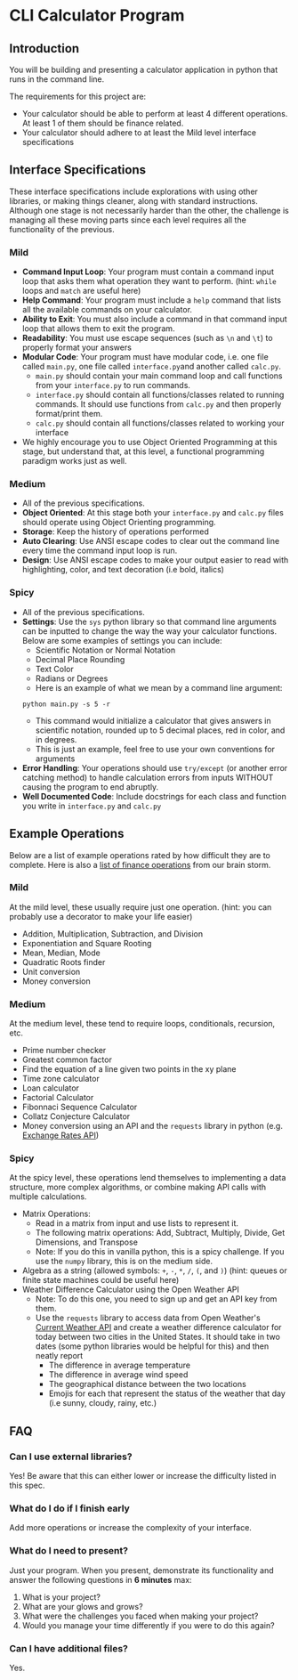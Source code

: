 # CLI Calculator Program
## Introduction
You will be building and presenting a calculator application in python that runs in the command line.

The requirements for this project are:
- Your calculator should be able to perform at least 4 different operations. At least 1 of them should be finance related.
- Your calculator should adhere to at least the Mild level interface specifications

## Interface Specifications
These interface specifications include explorations with using other libraries, or making things cleaner, along with standard instructions. Although one stage is not necessarily harder than the other, the challenge is managing all these moving parts since each level requires all the functionality of the previous.
### Mild
- **Command Input Loop**: Your program must contain a command input loop that asks them what operation they want to perform. (hint: `while` loops and  `match` are useful here)
- **Help Command**: Your program must include a `help` command that lists all the available commands on your calculator.
- **Ability to Exit**: You must also include a command in that command input loop that allows them to exit the program. 
- **Readability**: You must use escape sequences (such as `\n` and `\t`) to properly format your answers
- **Modular Code**: Your program must have modular code, i.e. one file called `main.py`, one file called `interface.py`and another called `calc.py`. 
    - `main.py` should contain your main command loop and call functions from your `interface.py` to run commands.
    - `interface.py` should contain all functions/classes related to running commands. It should use functions from `calc.py` and then properly format/print them.
    - `calc.py` should contain all functions/classes related to working your interface
- We highly encourage you to use Object Oriented Programming at this stage, but understand that, at this level, a functional programming paradigm works just as well.
### Medium
- All of the previous specifications.
- **Object Oriented**: At this stage both your `interface.py` and `calc.py` files should operate using Object Orienting programming.
- **Storage**: Keep the history of operations performed
- **Auto Clearing**: Use ANSI escape codes to clear out the command line every time the command input loop is run.
- **Design**: Use ANSI escape codes to make your output easier to read with highlighting, color, and text decoration (i.e bold, italics)
### Spicy
- All of the previous specifications.
- **Settings**: Use the `sys` python library so that command line arguments can be inputted to change the way the way your calculator functions. Below are some examples of settings you can include:
    - Scientific Notation or Normal Notation
    - Decimal Place Rounding
    - Text Color
    - Radians or Degrees
    - Here is an example of what we mean by a command line argument:
    ```
    python main.py -s 5 -r
    ```
    - This command would initialize a calculator that gives answers in scientific notation, rounded up to 5 decimal places, red in color, and in degrees.
    - This is just an example, feel free to use your own conventions for arguments
- **Error Handling**: Your operations should use `try/except` (or another error catching method) to handle calculation errors from inputs WITHOUT causing the program to end abruptly.
- **Well Documented Code**: Include docstrings for each class and function you write in `interface.py` and `calc.py`

## Example Operations 
Below are a list of example operations rated by how difficult they are to complete. Here is also a [list of finance operations](https://docs.google.com/document/d/1tWqVNCtFf0M6-Zeb1dY7aku0qB2iuT0CV0vGJ0rs_10/edit?usp=sharing) from our brain storm.
### Mild
At the mild level, these usually require just one operation. (hint: you can probably use a decorator to make your life easier)
- Addition, Multiplication, Subtraction, and Division
- Exponentiation and Square Rooting
- Mean, Median, Mode
- Quadratic Roots finder
- Unit conversion
- Money conversion 
### Medium
At the medium level, these tend to require loops, conditionals, recursion, etc.
- Prime number checker
- Greatest common factor 
- Find the equation of a line given two points in the xy plane
- Time zone calculator 
- Loan calculator
- Factorial Calculator
- Fibonnaci Sequence Calculator
- Collatz Conjecture Calculator
- Money conversion using an API and the `requests` library in python (e.g. [Exchange Rates API](https://exchangeratesapi.io/documentation/))
### Spicy
At the spicy level, these operations lend themselves to implementing a data structure, more complex algorithms, or combine making API calls with multiple calculations.
- Matrix Operations:
    - Read in a matrix from input and use lists to represent it. 
    - The following matrix operations: Add, Subtract, Multiply, Divide, Get Dimensions, and Transpose
    - Note: If you do this in vanilla python, this is a spicy challenge. If you use the `numpy` library, this is on the medium side.
- Algebra as a string (allowed symbols: `+`, `-`, `*`, `/`, `(`, and `)`) (hint: queues or finite state machines could be useful here)
- Weather Difference Calculator using the Open Weather API
    - Note: To do this one, you need to sign up and get an API key from them.
    - Use the `requests` library to access data from Open Weather's [Current Weather API](https://openweathermap.org/current) and create a weather difference calculator for today between two cities in the United States. It should take in two dates (some python libraries would be helpful for this) and then neatly report
        - The difference in average temperature
        - The difference in average wind speed
        - The geographical distance between the two locations
        - Emojis for each that represent the status of the weather that day (i.e sunny, cloudy, rainy, etc.)
## **FAQ**
### **Can I use external libraries?**
Yes! Be aware that this can either lower or increase the difficulty listed in this spec.
### **What do I do if I finish early**
Add more operations or increase the complexity of your interface.
### **What do I need to present?**
Just your program. When you present, demonstrate its functionality and answer the following questions in **6 minutes** max:
1. What is your project?
1. What are your glows and grows?
1. What were the challenges you faced when making your project?
1. Would you manage your time differently if you were to do this again?
### **Can I have additional files?**
Yes.